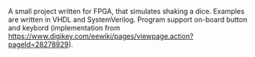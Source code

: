 A small project written for FPGA, that simulates shaking a dice. Examples are written in VHDL and SystemVerilog. Program support on-board button and keybord (implementation from https://www.digikey.com/eewiki/pages/viewpage.action?pageId=28278929).
